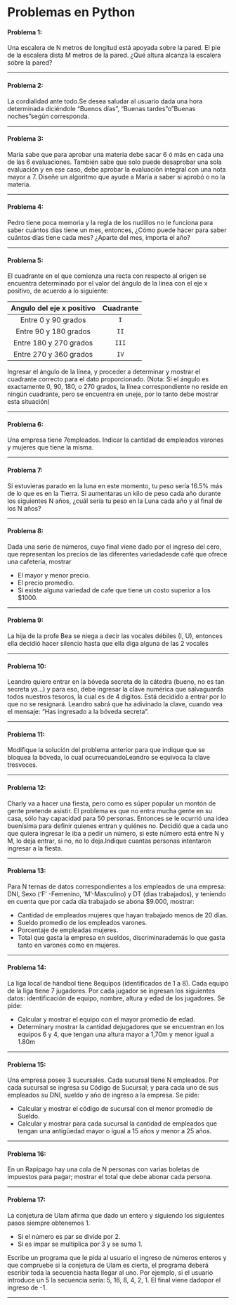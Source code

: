# Problemas en Python

#### Problema 1:
Una escalera de N metros de longitud está apoyada sobre la pared. El pie de la escalera dista M metros de la pared. ¿Qué altura alcanza la escalera sobre la pared?

---

#### Problema 2: 
La cordialidad ante todo.Se desea saludar al usuario dada una hora determinada diciéndole “Buenos días”, “Buenas tardes”o”Buenas noches”según corresponda.

---

#### Problema 3: 
María sabe que para aprobar una materia debe sacar 6 ó más en cada una de las 6 evaluaciones. También sabe que solo puede desaprobar una sola evaluación y en ese caso, debe aprobar la evaluación integral con una nota mayor a 7. Diseñe un algoritmo que ayude a María a saber si aprobó o no la materia.

---

#### Problema 4: 
Pedro tiene poca memoria y la regla de los nudillos no le funciona para saber cuántos días tiene un mes, entonces, ¿Cómo puede hacer para saber cuántos días tiene cada mes? ¿Aparte del mes, importa el año?

---

#### Problema 5: 
El cuadrante en el que comienza una recta con respecto al origen se encuentra determinado por el valor del ángulo de la línea con el eje x positivo, de acuerdo a lo siguiente: 

|Angulo del eje x positivo|Cuadrante|
|:-----------------------:|:-------:|
|Entre 0 y 90 grados|`I`|
|Entre 90 y 180 grados|`II`|
|Entre 180 y 270 grados|`III`|
|Entre 270 y 360 grados|`IV`|

Ingresar  el  ángulo  de  la  línea, y  proceder  a determinar  y  mostrar  el  cuadrante  correcto  para  el  dato proporcionado. (Nota: Si el ángulo es exactamente 0, 90, 180, o 270 grados, la línea correspondiente no reside en ningún cuadrante, pero se encuentra en uneje, por lo tanto debe mostrar esta situación)

---

#### Problema 6: 
Una empresa tiene 7empleados. Indicar la cantidad de empleados varones y mujeres que tiene la misma.

---

#### Problema 7: 
Si  estuvieras  parado  en  la  luna  en  este  momento,  tu peso  sería  16.5% más de  lo  que  es  en  la Tierra.  Si aumentaras un kilo de peso cada año durante los siguientes N años, ¿cuál sería tu peso en la Luna cada año y al final de los N años?

---

#### Problema 8: 
Dada una serie de números, cuyo final viene dado por el ingreso del cero, que representan los precios de las diferentes variedadesde café que ofrece una cafetería, mostrar

+ El mayor y menor precio.
+ El precio promedio.
+ Si existe alguna variedad de cafe que tiene un costo superior a los $1000.

---

#### Problema 9: 
La hija de la profe Bea se niega a decir las vocales débiles (I, U), entonces ella decidió hacer silencio hasta que ella diga alguna de las 2 vocales

---

#### Problema 10: 
Leandro quiere entrar en la bóveda secreta de la cátedra (bueno, no es tan secreta ya...) y para eso, debe ingresar la clave numérica que salvaguarda todos nuestros tesoros, la cual es de 4 dígitos. Está decidido a entrar por lo que no se resignará. Leandro sabrá que ha adivinado la clave, cuando vea el mensaje: “Has ingresado a la bóveda secreta”.

---

#### Problema 11: 
Modifique  la  solución  del  problema  anterior  para  que  indique  que  se  bloquea  la  bóveda,  lo  cual  ocurrecuandoLeandro se equivoca la clave tresveces.

---

#### Problema 12: 
Charly va a hacer una fiesta, pero como es súper popular un montón de gente pretende asistir. El problema es que no entra mucha gente en su casa, sólo hay capacidad para 50 personas. Entonces se le ocurrió una idea buenísima para definir quienes entran y quiénes no. Decidió que a cada uno que quiera ingresar le iba a pedir un número, si este número está entre N y M, lo deja entrar, si no, no lo deja.Indique cuantas personas intentaron ingresar a la fiesta.

---

#### Problema 13: 
Para N ternas de datos correspondientes a los empleados de una empresa: DNI, Sexo (‘F’ -Femenino, ‘M’-Masculino)  y  DT  (días  trabajados),  y  teniendo  en  cuenta  que  por  cada  día  trabajado  se  abona  $9.000, mostrar:

+ Cantidad de empleados mujeres que hayan trabajado menos de 20 días.
+ Sueldo promedio de los empleados varones.
+ Porcentaje de empleadas mujeres.
+ Total  que  gasta  la  empresa  en  sueldos,  discriminarademás  lo  que  gasta  tanto  en  varones  como  en mujeres.

---

#### Problema 14: 
La liga local de hándbol tiene 8equipos (identificados de 1 a 8). Cada equipo de la liga tiene 7 jugadores. Por cada jugador se ingresan los siguientes datos: identificación de equipo, nombre, altura y edad de los jugadores. Se pide:

+ Calcular y mostrar el equipo con el mayor promedio de edad.
+ Determinary mostrar la cantidad dejugadores que se encuentran en los equipos 6 y 4, que tengan una altura mayor a 1,70m y menor igual a 1.80m

---

#### Problema 15: 
Una empresa posee 3 sucursales. Cada sucursal tiene N empleados. Por cada sucursal se ingresa su Código de Sucursal; y para cada uno de sus empleados su DNI, sueldo y año de ingreso a la empresa. Se pide:

+ Calcular y mostrar el código de sucursal con el menor promedio de Sueldo.
+ Calcular  y mostrar  para  cada  sucursal  la  cantidad  de  empleados  que  tengan  una  antigüedad mayor  o igual a 15 años y menor a 25 años.

---

#### Problema 16: 
En un Rapipago hay una cola de N personas con varias boletas de impuestos para pagar; mostrar el total que debe abonar cada persona.

---

#### Problema 17: 
La conjetura de Ulam afirma que dado un entero y siguiendo los siguientes pasos siempre obtenemos 1.

+ Si el número es par se divide por 2.
+ Si es impar se multiplica por 3 y se suma 1.

Escribe un programa que le pida al usuario el ingreso de números enteros y que compruebe si la conjetura de  Ulam  es  cierta,  el  programa  deberá  escribir  toda  la  secuencia  hasta  llegar  al  uno.  Por  ejemplo,  si  el usuario introduce un 5 la secuencia sería: 5, 16, 8, 4, 2, 1. El final viene dadopor el ingreso de -1.

---
